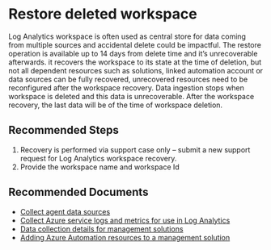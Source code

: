 
<properties
pageTitle="Restore deleted workspace"
description="Restore deleted workspace"
service="microsoft.operationalinsights"
resource="workspaces"
articleId="777445d0-915a-43d5-adfc-749a17c03410"
symptomID=""
infoBubbleText=""
authors="yossiy"
ms.author="yossiy"
displayorder=""
selfHelpType="generic"
supportTopicIds="32612520"
resourceTags=""
productPesIds="15725"
cloudEnvironments="Public, Fairfax"
/>

# Restore deleted workspace
Log Analytics workspace is often used as central store for data coming from multiple sources and accidental delete could be impactful. The restore operation is available up to 14 days from delete time and it’s unrecoverable afterwards. it recovers the workspace to its state at the time of deletion, but not all dependent resources such as solutions, linked automation account or data sources can be fully recovered, unrecovered resources need to be reconfigured after the workspace recovery. Data ingestion stops when workspace is deleted and this data is unrecoverable. After the workspace recovery, the last data will be of the time of workspace deletion.

## **Recommended Steps**
1. Recovery is performed via support case only – submit a new support request for Log Analytics workspace recovery.
1. Provide the workspace name and workspace Id<br>

## **Recommended Documents**
* [Collect agent data sources](https://docs.microsoft.com/azure/azure-monitor/platform/agent-data-sources)
* [Collect Azure service logs and metrics for use in Log Analytics](https://docs.microsoft.com/azure/azure-monitor/platform/collect-azure-metrics-logs)
* [Data collection details for management solutions](https://docs.microsoft.com/azure/azure-monitor/insights/solutions-inventory)
* [Adding Azure Automation resources to a management solution](https://docs.microsoft.com/azure/azure-monitor/insights/solutions-resources-automation)<br>